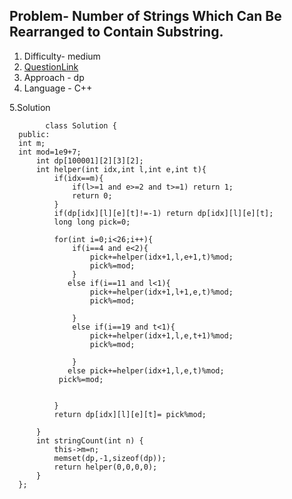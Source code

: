 ## Problem- Number of Strings Which Can Be Rearranged to Contain Substring.
1. Difficulty- medium
2. [QuestionLink](https://leetcode.com/problems/number-of-strings-which-can-be-rearranged-to-contain-substring/description/)
3. Approach - dp
4. Language - C++


5.Solution
        
            class Solution {
      public:
      int m;
      int mod=1e9+7;
          int dp[100001][2][3][2];
          int helper(int idx,int l,int e,int t){
              if(idx==m){
                  if(l>=1 and e>=2 and t>=1) return 1;
                  return 0;
              }
              if(dp[idx][l][e][t]!=-1) return dp[idx][l][e][t];
              long long pick=0;
      
              for(int i=0;i<26;i++){
                  if(i==4 and e<2){
                      pick+=helper(idx+1,l,e+1,t)%mod;
                      pick%=mod;
                  }
                 else if(i==11 and l<1){
                      pick+=helper(idx+1,l+1,e,t)%mod;
                      pick%=mod;
      
                  }
                  else if(i==19 and t<1){
                      pick+=helper(idx+1,l,e,t+1)%mod;
                      pick%=mod;
      
                  }
                 else pick+=helper(idx+1,l,e,t)%mod;
               pick%=mod;
      
      
              }
              return dp[idx][l][e][t]= pick%mod;
      
          }
          int stringCount(int n) {
              this->m=n;
              memset(dp,-1,sizeof(dp));
              return helper(0,0,0,0);
          }
      };
              
